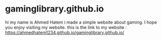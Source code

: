 # gaminglibrary.github.io
hi my name is Ahmed Hatem i made a simple website about gaming.
I hope you enjoy visiting my website.
this is the link to my website : https://ahmedhatem1234.github.io/gaminglibrary.github.io/
